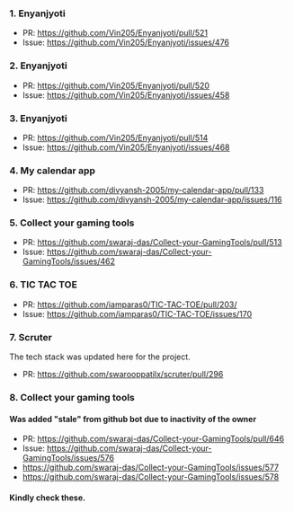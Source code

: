 ### 1. Enyanjyoti
- PR: https://github.com/Vin205/Enyanjyoti/pull/521
- Issue: https://github.com/Vin205/Enyanjyoti/issues/476

### 2. Enyanjyoti
- PR: https://github.com/Vin205/Enyanjyoti/pull/520
- Issue: https://github.com/Vin205/Enyanjyoti/issues/458

### 3. Enyanjyoti
- PR: https://github.com/Vin205/Enyanjyoti/pull/514
- Issue: https://github.com/Vin205/Enyanjyoti/issues/468

### 4. My calendar app
- PR: https://github.com/divyansh-2005/my-calendar-app/pull/133
- Issue: https://github.com/divyansh-2005/my-calendar-app/issues/116

### 5. Collect your gaming tools
- PR: https://github.com/swaraj-das/Collect-your-GamingTools/pull/513
- Issue: https://github.com/swaraj-das/Collect-your-GamingTools/issues/462

### 6. TIC TAC TOE 
- PR: https://github.com/iamparas0/TIC-TAC-TOE/pull/203/
- Issue: https://github.com/iamparas0/TIC-TAC-TOE/issues/170

### 7. Scruter 
The tech stack was updated here for the project.

- PR: https://github.com/swarooppatilx/scruter/pull/296

### 8. Collect your gaming tools
#### Was added "stale" from github bot due to inactivity of the owner

- PR: https://github.com/swaraj-das/Collect-your-GamingTools/pull/646
- Issue: https://github.com/swaraj-das/Collect-your-GamingTools/issues/576
- https://github.com/swaraj-das/Collect-your-GamingTools/issues/577
- https://github.com/swaraj-das/Collect-your-GamingTools/issues/578

#### Kindly check these. 
